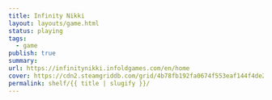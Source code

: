 ```yaml
---
title: Infinity Nikki
layout: layouts/game.html
status: playing
tags:
  - game
publish: true
summary:
url: https://infinitynikki.infoldgames.com/en/home
cover: https://cdn2.steamgriddb.com/grid/4b78fb192fa0674f553eaf144f4de21c.jpg
permalink: shelf/{{ title | slugify }}/
---
```


